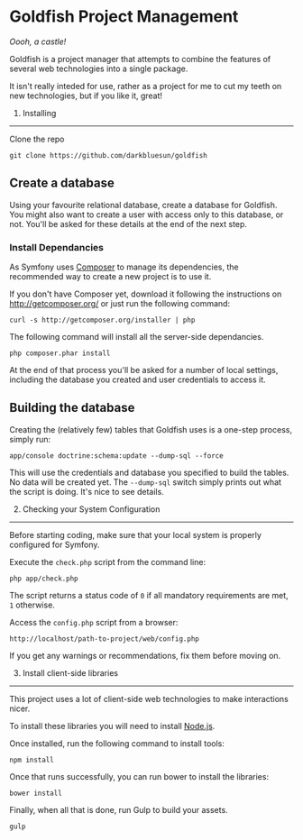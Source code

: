 Goldfish Project Management
===========================
_Oooh, a castle!_

Goldfish is a project manager that attempts to combine the features of several web technologies into a single package.

It isn't really inteded for use, rather as a project for me to cut my teeth on new technologies, but if you like it, great!

1) Installing
-------------

Clone the repo

    git clone https://github.com/darkbluesun/goldfish

## Create a database

Using your favourite relational database, create a database for Goldfish. You might also want to create a user with access only to this database, or not. You'll be asked for these details at the end of the next step.

### Install Dependancies

As Symfony uses [Composer][2] to manage its dependencies, the recommended way
to create a new project is to use it.

If you don't have Composer yet, download it following the instructions on
http://getcomposer.org/ or just run the following command:

    curl -s http://getcomposer.org/installer | php

The following command will install all the server-side dependancies.

    php composer.phar install

At the end of that process you'll be asked for a number of local settings, including the database you created and user credentials to access it.

## Building the database

Creating the (relatively few) tables that Goldfish uses is a one-step process, simply run:

    app/console doctrine:schema:update --dump-sql --force

This will use the credentials and database you specified to build the tables. No data will be created yet. The `--dump-sql` switch simply prints out what the script is doing. It's nice to see details.

2) Checking your System Configuration
-------------------------------------

Before starting coding, make sure that your local system is properly
configured for Symfony.

Execute the `check.php` script from the command line:

    php app/check.php

The script returns a status code of `0` if all mandatory requirements are met,
`1` otherwise.

Access the `config.php` script from a browser:

    http://localhost/path-to-project/web/config.php

If you get any warnings or recommendations, fix them before moving on.


3) Install client-side libraries
--------------------------------

This project uses a lot of client-side web technologies to make interactions nicer.

To install these libraries you will need to install [Node.js][3].

Once installed, run the following command to install tools:

    npm install

Once that runs successfully, you can run bower to install the libraries:

    bower install

Finally, when all that is done, run Gulp to build your assets.

    gulp

[1]:  http://symfony.com/doc/2.5/book/installation.html
[2]:  http://getcomposer.org/
[3]:  http://nodejs.org/
